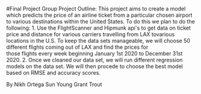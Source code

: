 #Final Project
Group Project Outline:
This project aims to create a model which predicts the price of an airline ticket from a particular chosen airport to various destinations within the United States. To do this we plan to do the following:
      1. Use the FlightScanner and Hipmunk api's to get data on ticket price and distance for various carriers travelling from LAX tovarious         	locations in the U.S. To keep the data sets manageable, we will choose 50 different flights coming out of LAX and find the  prices for         
	those flights every week beginning January 1st 2020 to December 31st 2020.
      2. Once we cleaned our data set, we will run different regression models on the data set. We will then procede to choose the best model       
	based on RMSE and accuracy scores.


By 
Nikh Ortega
Sun Young
Grant Trout